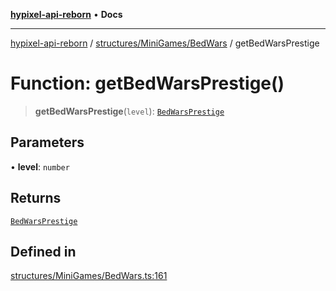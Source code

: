 [**hypixel-api-reborn**](../../../../README.md) • **Docs**

***

[hypixel-api-reborn](../../../../modules.md) / [structures/MiniGames/BedWars](../README.md) / getBedWarsPrestige

# Function: getBedWarsPrestige()

> **getBedWarsPrestige**(`level`): [`BedWarsPrestige`](../type-aliases/BedWarsPrestige.md)

## Parameters

• **level**: `number`

## Returns

[`BedWarsPrestige`](../type-aliases/BedWarsPrestige.md)

## Defined in

[structures/MiniGames/BedWars.ts:161](https://github.com/Kathund/REBORN-docs-TEST/blob/226e7f6a62bb6bca87ef0828ac84e9098d59f860/src/structures/MiniGames/BedWars.ts#L161)
